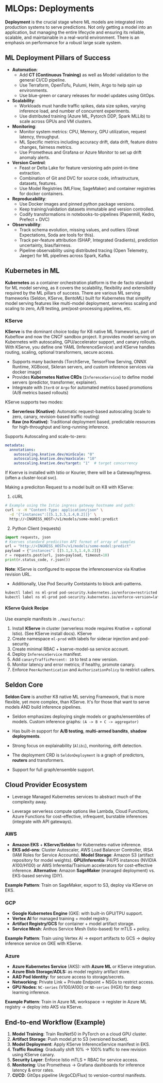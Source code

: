 # MLOps: Deployments

**Deployment** is the crucial stage where ML models are integrated into production systems to serve predictions. Not only getting a model into an application, but managing the entire lifecycle and ensuring its reliable, scalable, and maintainable in a real-world environment. There is an emphasis on performance for a robust large scale system.

## ML Deployment Pillars of Success

- **Automation**: 
    - Add **CT (Continuous Training)** as well as Model validation to the general CI/CD pipeline.
    - Use Terraform, OpenTofu, Pulumi, Helm, Argo to help spin up environments.
    - Use blue-green or canary releases for model updates using GitOps.
- **Scalability**:
    - Workloads must handle traffic spikes, data size spikes, varying inference load, and number of concurrent experiments.
    - Use distributed training (Azure ML, Pytorch DDP, Spark MLLib) to scale across GPUs and VM clusters.
- **Monitoring**:
    - Monitor system metrics: CPU, Memory, GPU utilization, request latency, throughput.
    - ML Specific metrics including accuracy drift, data drift, feature distro changes, fairness metrics.
    - Use Prometheus and Grafana or Azure Monitor to set up drift anomaly alerts.
- **Version Control**:
    - Feast or Delta Lake for feature versioning adn point-in-time extraction.
    - Combination of Git and DVC for source code, infrastructure, datasets, features.
    - Use Model Registries (MLFlow, SageMaker) and container registries for docker containers.
- **Reproducability**:
    - Use Docker images and pinned python package versions.
    - Keep training/validation datasets immutable and version controlled.
    - Codify transformations in notebooks-to-pipelines (Papermill, Kedro, Prefect + DVC)
- **Observability**:
    - Track schema evolution, missing values, and outliers (Great Expectations, Soda are tools for this).
    - Track per-feature attribution (SHAP, Integrated Gradients), prediction uncertainty, bias/fairness.
    - Pipeline observability using distributed tracing (Open Telemetry, Jaeger) for ML pipelines across Spark, Kafka.

## Kubernetes in ML

**Kubernetes** as a container orchestration platform is the de facto standard for ML model serving, as it covers the scalability, flexibility and extensibility required by the ML pillars of success. There are various ML serving frameworks (Seldon, KServe, BentoML) built for Kubernetes that simplify model serving features like multi-model deployment, serverless scaling and scaling to zero, A/B testing, pre/post-processing pipelines, etc.

### KServe

**KServe** is the dominant choice today for K8 native ML frameworks, part of Kubeflow and now the CNCF sandbox project. It provides model serving on Kubernetes with autoscaling, GPU/accelerator support, and canary rollouts. With KServe, you define one YAML (InferenceService) and KServe handles routing, scaling, optional transformers, secure access.
- Supports many backends (TorchServe, TensorFlow Serving, ONNX Runtime, XGBoost, Skleran servers, and custom inference services via docker image)
- Provides **Kubernetes Native CRDs** (`InferenceService`) to define model servers (predictor, transformer, explainer). 
- Integreate with `Iter8` or `Argo` for automated metrics based promotions (A/B metrics based rollouts)

KServe supports two modes:
- **Serverless (Knative)**: Automatic request-based autoscaling (scale to zero, canary, revision-based traffic routing)
- **Raw (no Knative)**: Traditional deployment based, predictable resources for high-throughput and long-running inference.

Supports Autoscaling and scale-to-zero:

```yaml
metadata:
  annotations:
    autoscaling.knative.dev/minScale: "0"
    autoscaling.knative.dev/maxScale: "10"
    autoscaling.knative.dev/target: "1"  # target concurrency
```

If Kserve is installed with Istio or Kourier, there will be a Gateway/Ingress. (often a cluster-local svc).

Making a prediciton Request to a model built on K8 with KServe:

1. cURL
```bash
# Example using the Istio ingress gateway hostname and path:
curl -v -H "Content-Type: application/json" \
  -d '{"instances":[[5.1,3.5,1.4,0.2]]}' \
  http://<INGRESS_HOST>/v1/models/some-model:predict
```
2. Python Client (requests)
```python
import requests, json
# Kserves standard prediciton API format of array of samples
url = "http://<INGRESS_HOST>/v1/models/some-model:predict"
payload = {"instances": [[5.1,3.5,1.4,0.2]]}
r = requests.post(url, json=payload, timeout=10)
print(r.status_code, r.json())
```

**Note**: KServe is configured to expose the inferenceservice via Knative revision URL.

- Additionally, Use Pod Security Contstaints to block anti-patterns.

```bash
kubectl label ns ml-prod pod-security.kubernetes.io/enforce=restricted
kubectl label ns ml-prod pod-security.kubernetes.io/enforce-version=latest
```


#### KServe Quick Recipe

Use example manifests in `./manifests/`:

1. Install **KServe** in cluster (serverless mode requires Knative + optional Istio). (See KServe install docs). KServe
2. Create namespace `ml-prod` with labels for sidecar injection and pod-security.
3. Create minimal RBAC + kserve-model-sa service account.
4. Deploy `InferenceService` manifest.
5. Add `canaryTrafficPercent: 10` to test a new version.
6. Monitor latency and error metrics; if healthy, promote canary.
7. Enforce `PeerAuthentication` and `AuthorizationPolicy` to restrict callers.

## Seldon Core

**Seldon Core** is another K8 native ML serving Framework, that is more flexible, yet more complex, than KServe. It's for those that want to serve models AND build inference pipelines.
- Seldon emphasizes deploying single models or graphs/ensembles of models. Custom inference graphs: `(A -> B + C -> aggregator)`
- Has built-in support for **A/B testing**, **multi-armed bandits**, **shadow deployments**.
- Strong focus on explainability (`Alibi`), monitoring, drift detection.

- The deployment CRD is `SeldonDeployment` is a graph of predictors, **routers** and transformers.
- Support for full graph/ensemble support.

## Cloud Provider Ecosystem

- Leverage Managed Kubernetes services to abstract much of the complexity away.

- Leverage serverless compute options like Lambda, Cloud Functions, Azure Functions for cost-effective, infrequent, burstable inferences (integrate with API gateways).

### AWS

- **Amazon EKS** + **KServe/Seldon** for Kubernetes-native inference.
- **EKS add-ons**: Cluster Autoscaler, AWS Load Balancer Controller, IRSA (IAM Roles for Service Accounts).
**Model Storage**: Amazon S3 (artifact repository for model weights).
**GPU/Inferentia**: P4/P5 instances (NVIDIA A100/H100) or AWS Inferentia/Trainium accelerators for cost-effective inference.
**Alternative**: Amazon **SageMaker** (managed deployment) vs. EKS-based serving (DIY).


**Example Pattern**: Train on SageMaker, export to S3, deploy via KServe on EKS.

### GCP

- **Google Kubernetes Engine** (GKE: with built-in GPU/TPU support.
- **Vertex AI** for managed training + model registry.
- **Artifact Registry/GCS** for container + model artifact storage.
- **Service Mesh**: Anthos Service Mesh (Istio-based) for mTLS + policy.

**Example Pattern**: Train using Vertex AI → export artifacts to GCS → deploy inference service on GKE with KServe.


### Azure

- **Azure Kubernetes Service** (AKS): with **Azure ML** or KServe integration.
- **Azure Blob Storage/ADLS:** as model registry artifact store.
- **AAD Pod Identity**: for secure access to storage/secrets.
- **Networking**: Private Link + Private Endpoint + NSGs to restrict access.
- **GPU Nodes**: `NC-series` (V100/A100) or `ND-series` (HGX) for deep learning inference.

**Example Pattern**: Train in Azure ML workspace → register in Azure ML registry → deploy into AKS via KServe.

## End-to-end Workflow (Example)

1. **Model Training**: Train ResNet50 in PyTorch on a cloud GPU cluster.
2. **Artifact Storage**: Push model.pt to S3 (versioned bucket).
3. **Model Deployment**: Apply KServe InferenceService manifest in EKS.
4. **Traffic Routing**: Gradually shift 10% → 100% traffic to new revision using KServe canary.
5. **Security Layer**: Enforce Istio mTLS + RBAC for service access.
6. **Monitoring**: Use Prometheus → Grafana dashboards for inference latency & error rates.
7. **CI/CD**: GitOps pipeline (ArgoCD/Flux) to version-control manifests.
